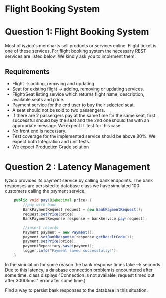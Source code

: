 # Flight Booking System

# Question 1: Flight Booking System

Most of iyzico's merchants sell products or services online. Flight ticket is one of these services.
For flight booking system the necessary REST services are listed below. We kindly ask you to implement them.

## Requirements

* Flight -> adding, removing and updating
* Seat for existing flight -> adding, removing or updating services. 
* Flight/Seat listing service which returns flight name, description, available seats and price.
* Payment service for the end user to buy their selected seat.
* A seat should not be sold to two passengers.
* If there are 2 passengers pay at the same time for the same seat, first successful should buy the seat and the 2nd one should fail with an appropriate message. We expect IT test for this case.
* No front end is necessary.
* Test coverage for the implemented service should be above 80%. We expect both Integration and unit tests.
* We expect Production Grade solution

# Question 2 : Latency Management

Iyzico provides its payment service by calling bank endpoints. The bank responses are persisted to database
class we have simulated 100 customers calling the payment service.

```java
    public void pay(BigDecimal price) {
        //pay with bank
        BankPaymentRequest request = new BankPaymentRequest();
        request.setPrice(price);
        BankPaymentResponse response = bankService.pay(request);

        //insert records
        Payment payment = new Payment();
        payment.setBankResponse(response.getResultCode());
        payment.setPrice(price);
        paymentRepository.save(payment);
        logger.info("Payment saved successfully!");
    }
```

In the simulation for some reason the bank response times take ~5 seconds. Due to this latency, a database connection problem is encountered after some time. 
class displays "Connection is not available, request timed out after 30005ms." error after some time.)

Find a way to persist bank responses to the database in this situation.






